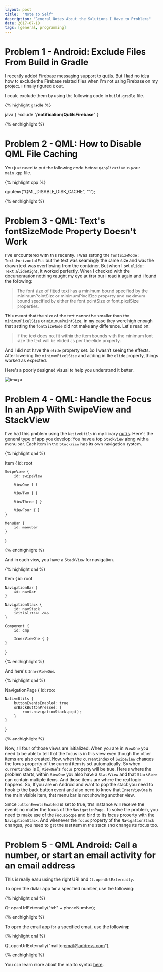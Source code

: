 ```yaml
---
layout: post
title:  "Note to Self"
description: "General Notes About the Solutions I Have to Problems"
date: 2017-07-18
tags: [general, programming]
---
```


# Problem 1 - Android: Exclude Files From Build in Gradle

I recently added Firebase messaging support to [qutils](https://github.com/Furkanzmc/qutils). But I had no idea how to exclude the Firebase related files when I'm not using Firebase on my project. I finally figured it out.

I could exclude them by using the following code in `build.gradle` file.

{% highlight gradle %}

java {
    exclude "**/notification/QutilsFirebase**"
}

{% endhighlight %}


# Problem 2 - QML: How to Disable QML File Caching

You just need to put the following code before `QApplication` in your `main.cpp` file.

{% highlight cpp %}

qputenv("QML_DISABLE_DISK_CACHE", "1");

{% endhighlight %}

# Problem 3 - QML: Text's fontSizeMode Property Doesn't Work

I've encountered with this recently. I was setting the `fontSizeMode: Text.HorizontalFit` but the text was seamingly the same size and was the drawn text was overflowing from the container. But when I set `elide: Text.ElideRight`, it worked perfectly. When I checked with the documentation nothing caught my eye at first but I read it again and I found the following:

> The font size of fitted text has a minimum bound specified by the minimumPointSize or minimumPixelSize property and maximum bound specified by either the font.pointSize or font.pixelSize properties.

This meant that the size of the text cannot be smaller than the `minimumPixelSize` or `minimumPointSize`, in my case they were high enough that setting the `fontSizeMode` did not make any difference. Let's read on:

> If the text does not fit within the item bounds with the minimum font size the text will be elided as per the elide property.

And I did not have the `elide` property set. So I wasn't seeing the effects. After lowering the `minimumPixelSize` and adding in the `elide` property, things worked as expected.

Here's a poorly designed visual to help you understand it better.

![image](https://drive.google.com/uc?export=download&id=0B2b4SnYRu-h_ZUN1dFl4S3BvRkk)

# Problem 4 - QML: Handle the Focus In an App With SwipeView and StackView

I've had this problem using the `NativeUtils` in my library [qutils](https://github.com/Furkanzmc/qutils). Here's the general type of app you develop: You have a top `StackView` along with a menu bar. Each item in the `StackView` has its own navigation system.

{% highlight qml %}

Item {
    id: root

    SwipeView {
        id: swipeView

        ViewOne { }

        ViewTwo { }

        ViewThree { }

        ViewFour { }
    }

    MenuBar {
        id: menubar
    }
}

{% endhighlight %}

And in each view, you have a `StackView` for navigation.

{% highlight qml %}

Item {
    id: root

    NavigationBar {
        id: navBar
    }

    NavigationStack {
        id: navStack
        initialItem: cmp
    }

    Component {
        id: cmp

        InnerViewOne { }
    }
}

{% endhighlight %}

And here's `InnerViewOne`.

{% highlight qml %}

NavigationPage {
    id: root

    NativeUtils {
        buttonEventsEnabled: true
        onBackButtonPressed: {
            root.navigationStack.pop();
        }
    }
}

{% endhighlight %}

Now, all four of those views are initialized. When you are in `ViewOne` you need to be able to tell that the focus is in this view even though the other items are also created. Now, when the `currentIndex` of `SwipeView` changes the focus property of the current item is set automatically. So when `currentIndex` is 0, `ViewOne`'s `focus` property will be true. Here's where the problem starts, within `ViewOne` you also have a `StackView` and that `StackView` can contain multiple items. And those items are where the real logic happens. So, If you are on Android and want to pop the stack you need to hook to the back button event and also need to know that `InnerViewOne` is the main visible item, that menu bar is not showing another view.

Since `buttonEventsEnabled` is set to true, this instance will receive the events no matter the focus of the `NavigationPage`. To solve the problem, you need to make use of the `FocusScope` and bind to its focus property with the `NavigationStack`. And whenever the `focus` property of the `NavigationStack` changes, you need to get the last item in the stack and change its focus too.

# Problem 5 - QML Android: Call a number, or start an email activity for an email address

This is really easu using the right URI and `Qt.openUrlExternally`.

To open the dialar app for a specified number, use the following:

{% highlight qml %}

Qt.openUrlExternally("tel:" + phoneNumber);

{% endhighlight %}

To open the email app for a specified email, use the following:

{% highlight qml %}

Qt.openUrlExternally("mailto:email@address.com");

{% endhighlight %}

You can learn more about the mailto syntax [here](https://www.labnol.org/internet/email/learn-mailto-syntax/6748/).
